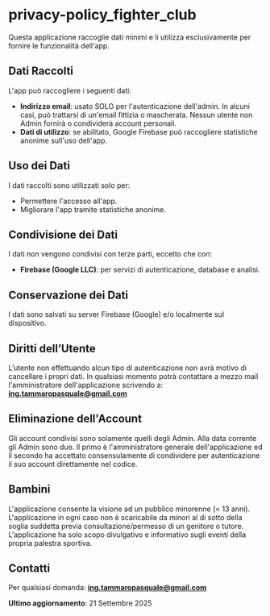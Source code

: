 # privacy-policy_fighter_club

Questa applicazione raccoglie dati minimi e li utilizza esclusivamente per fornire le funzionalità dell'app.

## Dati Raccolti

L'app può raccogliere i seguenti dati:
- **Indirizzo email**: usato SOLO per l'autenticazione dell'admin. In alcuni casi, può trattarsi di un'email fittizia o mascherata. Nessun utente non Admin fornirà o condividerà account personali.
- **Dati di utilizzo**: se abilitato, Google Firebase può raccogliere statistiche anonime sull'uso dell'app.

## Uso dei Dati

I dati raccolti sono utilizzati solo per:
- Permettere l'accesso all'app.
- Migliorare l'app tramite statistiche anonime.

## Condivisione dei Dati

I dati non vengono condivisi con terze parti, eccetto che con:
- **Firebase (Google LLC)**: per servizi di autenticazione, database e analisi.

## Conservazione dei Dati

I dati sono salvati su server Firebase (Google) e/o localmente sul dispositivo.

## Diritti dell’Utente

L’utente non effettuando alcun tipo di autenticazione non avrà motivo di cancellare i propri dati. In qualsiasi momento potrà contattare a mezzo mail l'amministratore dell'applicazione scrivendo a: **ing.tammaropasquale@gmail.com**

## Eliminazione dell'Account

Gli account condivisi sono solamente quelli degli Admin. 
Alla data corrente gli Admin sono due. 
Il primo è l'amministratore generale dell'applicazione ed il secondo ha accettato consensulamente di condividere per autenticazione il suo account direttamente nel codice.

## Bambini

L'applicazione consente la visione ad un pubblico minorenne (< 13 anni).
L'applicazione in ogni caso non è scaricabile da minori al di sotto della soglia suddetta previa consultazione/permesso di un genitore o tutore.
L'applicazione ha solo scopo divulgativo e informativo sugli eventi della propria palestra sportiva.

## Contatti

Per qualsiasi domanda: **ing.tammaropasquale@gmail.com**

**Ultimo aggiornamento**: 21 Settembre 2025
